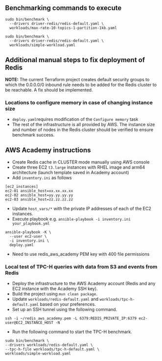 ## Benchmarking commands to execute

```
sudo bin/benchmark \
  --drivers driver-redis/redis-default.yaml \
  workloads/max-rate-10-topics-1-partition-1kb.yaml
```

```
sudo bin/benchmark \
  --drivers driver-redis/redis-default.yaml \
  workloads/simple-workload.yaml
```

## Additional manual steps to fix deployment of Redis

**NOTE:** The current Terraform project creates default security groups to which the 0.0.0.0/0 inbound rule needs to be added for the Redis cluster to be reachable. A fix should be implemented.

### Locations to configure memory in case of changing instance size

* `deploy.yaml`requires modification of the `Configure memory` task
* The rest of the infrastructure is all provided by AWS. The instance size and number of nodes in the Redis cluster should be verified to ensure benchmark success.

## AWS Academy instructions

* Create Redis cache in CLUSTER mode manually using AWS console
* Create three EC2 `t3.large` instances with RHEL image and arm64 architecture (launch template saved in Academy account)
* Add `inventory.ini` as follows

```
[ec2_instances]
ec2-01 ansible_host=xx.xx.xx.xx
ec2-02 ansible_host=yy.yy.yy.yy
ec2-03 ansible_host=zz.zz.zz.zz
```

* Update `host_vars/*` with the private IP addresses of each of the EC2 instances.
* Execute playbook e.g. `ansible-playbook -i inventory.ini your_playbook.yml`

```
ansible-playbook -K \
  --user ec2-user \
  -i inventory.ini \
  deploy.yaml
```

* Need to use redis_aws_academy PEM key with 400 file permissions

### Local test of TPC-H queries with data from S3 and events from Redis

* Deploy the infrastructure to the AWS Academy account (Redis and any EC2 instance with the Academy SSH key).
* Build the project using `mvn clean package`.
* Update `workloads/redis-default.yaml` and `workloads/tpc-h-default.yaml` based on your preferences.
* Set up an SSH tunnel using the following command.

```
ssh -i ~/redis_aws_academy.pem -L 6379:REDIS_PRIVATE_IP:6379 ec2-user@EC2_INSTANCE_HOST -N
```

* Run the following command to start the TPC-H benchmark.

```
sudo bin/benchmark \
--drivers workloads/redis-default.yaml \
--tpc-h-file workloads/tpc-h-default.yaml \
workloads/simple-workload.yaml
```


